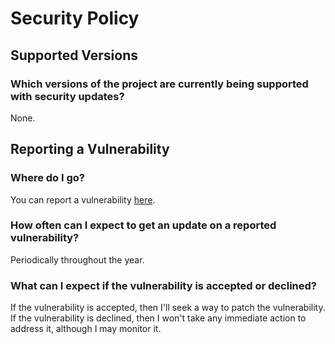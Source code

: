 # Security Policy

## Supported Versions

### Which versions of the project are currently being supported with security updates?
None.

## Reporting a Vulnerability

### Where do I go?
You can report a vulnerability [here](https://github.com/nathangjdf/guestbook/security/advisories/new).

### How often can I expect to get an update on a reported vulnerability?
Periodically throughout the year.

### What can I expect if the vulnerability is accepted or declined?
If the vulnerability is accepted, then I'll seek a way to patch the vulnerability.
If the vulnerability is declined, then I won't take any immediate action to address it, although I may monitor it.

